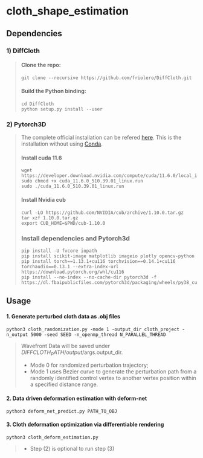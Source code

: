 # cloth_shape_estimation


## Dependencies

### 1) DiffCloth

> #### Clone the repo:
> `git clone --recursive https://github.com/friolero/DiffCloth.git`
> 
> #### Build the Python binding:
> ```
> cd DiffCloth
> python setup.py install --user
> ```

### 2) Pytorch3D

> The complete official installation can be refered [here](https://github.com/facebookresearch/pytorch3d/blob/main/INSTALL.md). This is the installation without using [Conda](https://docs.conda.io/en/latest/).
> 
> #### Install cuda 11.6
> ```
> wget https://developer.download.nvidia.com/compute/cuda/11.6.0/local_installers/cuda_11.6.0_510.39.01_linux.run
> sudo chmod +x cuda_11.6.0_510.39.01_linux.run
> sudo ./cuda_11.6.0_510.39.01_linux.run
> ```
> 
> #### Install Nvidia cub
> ```
> curl -LO https://github.com/NVIDIA/cub/archive/1.10.0.tar.gz
> tar xzf 1.10.0.tar.gz
> export CUB_HOME=$PWD/cub-1.10.0
> ```
> 
> ### Install dependencies and Pytorch3d 
> ```
> pip install -U fvcore iopath 
> pip install scikit-image matplotlib imageio plotly opencv-python
> pip install torch==1.13.1+cu116 torchvision==0.14.1+cu116 torchaudio==0.13.1 --extra-index-url https://download.pytorch.org/whl/cu116
> pip install --no-index --no-cache-dir pytorch3d -f https://dl.fbaipublicfiles.com/pytorch3d/packaging/wheels/py38_cu116_pyt1130/download.html
> ```

## Usage

#### 1. Generate perturbed cloth data as .obj files
`python3 cloth_randomization.py -mode 1 -output_dir cloth_project -n_output 5000 -seed SEED -n_openmp_thread N_PARALLEL_THREAD`

> Wavefront Data will be saved under $DIFFCLOTH_PATH/output/$args.output_dir.
> * Mode 0 for randomized perturbation trajectory; 
> * Mode 1 uses Bezier curve to generate the perturbation path from a randomly identified control vertex to another vertex position within a specified distance range.


#### 2. Data driven deformation estimation with deform-net 
`python3 deform_net_predict.py PATH_TO_OBJ`


#### 3. Cloth deformation optimization via differentiable rendering
`python3 cloth_deform_estimation.py`

> * Step (2) is optional to run step (3)

